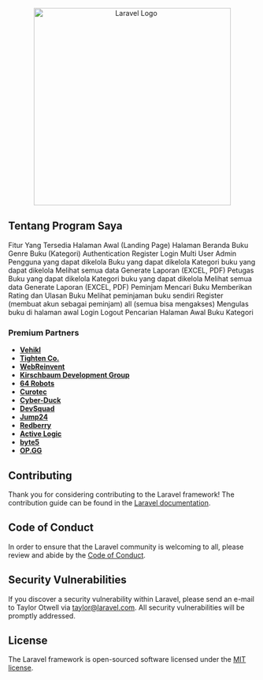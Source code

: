 <p align="center"><a href="https://laravel.com" target="_blank"><img src="https://raw.githubusercontent.com/laravel/art/master/logo-lockup/5%20SVG/2%20CMYK/1%20Full%20Color/laravel-logolockup-cmyk-red.svg" width="400" alt="Laravel Logo"></a></p>



## Tentang Program Saya

Fitur Yang Tersedia
Halaman Awal (Landing Page)
Halaman Beranda
Buku
Genre Buku (Kategori)
Authentication
Register
Login
Multi User
Admin
Pengguna yang dapat dikelola
Buku yang dapat dikelola
Kategori buku yang dapat dikelola
Melihat semua data
Generate Laporan (EXCEL, PDF)
Petugas
Buku yang dapat dikelola
Kategori buku yang dapat dikelola
Melihat semua data
Generate Laporan (EXCEL, PDF)
Peminjam
Mencari Buku
Memberikan Rating dan Ulasan Buku
Melihat peminjaman buku sendiri
Register (membuat akun sebagai peminjam)
all (semua bisa mengakses)
Mengulas buku di halaman awal
Login
Logout
Pencarian Halaman Awal
Buku
Kategori

### Premium Partners

- **[Vehikl](https://vehikl.com/)**
- **[Tighten Co.](https://tighten.co)**
- **[WebReinvent](https://webreinvent.com/)**
- **[Kirschbaum Development Group](https://kirschbaumdevelopment.com)**
- **[64 Robots](https://64robots.com)**
- **[Curotec](https://www.curotec.com/services/technologies/laravel/)**
- **[Cyber-Duck](https://cyber-duck.co.uk)**
- **[DevSquad](https://devsquad.com/hire-laravel-developers)**
- **[Jump24](https://jump24.co.uk)**
- **[Redberry](https://redberry.international/laravel/)**
- **[Active Logic](https://activelogic.com)**
- **[byte5](https://byte5.de)**
- **[OP.GG](https://op.gg)**

## Contributing

Thank you for considering contributing to the Laravel framework! The contribution guide can be found in the [Laravel documentation](https://laravel.com/docs/contributions).

## Code of Conduct

In order to ensure that the Laravel community is welcoming to all, please review and abide by the [Code of Conduct](https://laravel.com/docs/contributions#code-of-conduct).

## Security Vulnerabilities

If you discover a security vulnerability within Laravel, please send an e-mail to Taylor Otwell via [taylor@laravel.com](mailto:taylor@laravel.com). All security vulnerabilities will be promptly addressed.

## License

The Laravel framework is open-sourced software licensed under the [MIT license](https://opensource.org/licenses/MIT).
